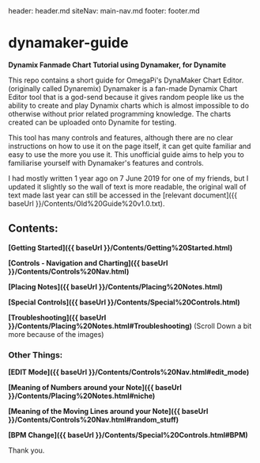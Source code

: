 <frontmatter>
header: header.md
siteNav: main-nav.md
footer: footer.md
</frontmatter>

<link rel="stylesheet" href="generalStyle.css">

<h1>dynamaker-guide</h1>

<b>Dynamix Fanmade Chart Tutorial using Dynamaker, for Dynamite</b>

This repo contains a short guide for OmegaPi's DynaMaker Chart Editor. (originally called Dynaremix)
Dynamaker is a fan-made Dynamix Chart Editor tool that is a god-send because it gives random people like us the ability to create and play Dynamix charts which is almost impossible to do otherwise without prior related programming knowledge. The charts created can be uploaded onto Dynamite for testing.

This tool has many controls and features, although there are no clear instructions on how to use it on the page itself, it can get quite familiar and easy to use the more you use it. This unofficial guide aims to help you to familiarise yourself with Dynamaker's features and controls.

I had mostly written 1 year ago on 7 June 2019 for one of my friends, but I updated it slightly so the wall of text is more readable, the original wall of text made last year can still be accessed in the [relevant document]({{ baseUrl }}/Contents/Old%20Guide%20v1.0.txt).


## Contents:

**[Getting Started]({{ baseUrl }}/Contents/Getting%20Started.html)**

**[Controls - Navigation and Charting]({{ baseUrl }}/Contents/Controls%20Nav.html)**

**[Placing Notes]({{ baseUrl }}/Contents/Placing%20Notes.html)**

**[Special Controls]({{ baseUrl }}/Contents/Special%20Controls.html)**

**[Troubleshooting]({{ baseUrl }}/Contents/Placing%20Notes.html#Troubleshooting)** (Scroll Down a bit more because of the images)



### Other Things:

**[EDIT Mode]({{ baseUrl }}/Contents/Controls%20Nav.html#edit_mode)**

**[Meaning of Numbers around your Note]({{ baseUrl }}/Contents/Placing%20Notes.html#niche)**

**[Meaning of the Moving Lines around your Note]({{ baseUrl }}/Contents/Controls%20Nav.html#random_stuff)**

**[BPM Change]({{ baseUrl }}/Contents/Special%20Controls.html#BPM)**

Thank you.
